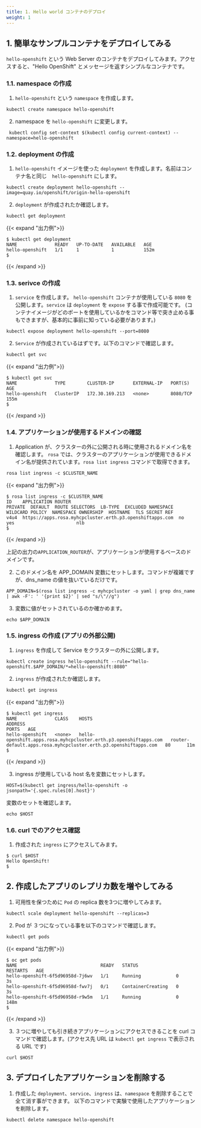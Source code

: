 ```yaml
---
title: 1. Hello world コンテナのデプロイ
weight: 1
---
```


## 1. 簡単なサンプルコンテナをデプロイしてみる

`hello-openshift` という Web Server のコンテナをデプロイしてみます。アクセスすると、"Hello OpenShift" とメッセージを返すシンプルなコンテナです。

### 1.1. namespace の作成
1. `hello-openshift` という `namespace` を作成します。

```tpl
kubectl create namespace hello-openshift
```

2. namespace を `hello-openshift` に変更します。

```tpl
 kubectl config set-context $(kubectl config current-context) --namespace=hello-openshift
```

### 1.2. deployment の作成

1. `hello-openshift` イメージを使った `deployment` を作成します。名前はコンテナ名と同じ　`hello-openshift` にします。
```tpl
kubectl create deployment hello-openshift --image=quay.io/openshift/origin-hello-openshift
```

2. `deployment` が作成されたか確認します。

```tpl
kubectl get deployment
```

{{< expand "出力例">}}
```tpl
$ kubectl get deployment
NAME              READY   UP-TO-DATE   AVAILABLE   AGE
hello-openshift   1/1     1            1           152m
$ 
```
{{< /expand >}}

### 1.3. serivce の作成

1. `service` を作成します。 `hello-openshift` コンテナが使用している `8080` を公開します。`service` は `deployment` を `expose` する事で作成可能です。
(コンテナイメージがどのポートを使用しているかをコマンド等で突き止める事もできますが、基本的に事前に知っている必要があります。)

```tpl
kubectl expose deployment hello-openshift --port=8080
```

2. `Service` が作成されているはずです。以下のコマンドで確認します。

```tpl
kubectl get svc
```

{{< expand "出力例">}}
```tpl
$ kubectl get svc
NAME              TYPE        CLUSTER-IP       EXTERNAL-IP   PORT(S)    AGE
hello-openshift   ClusterIP   172.30.169.213   <none>        8080/TCP   155m
$ 
```
{{< /expand >}}

### 1.4. アプリケーションが使用するドメインの確認

1. Application が、クラスターの外に公開される時に使用されるドメイン名を確認します。
`rosa` では、クラスターのアプリケーションが使用できるドメイン名が提供されています。`rosa list ingress` コマンドで取得できます。

```tpl
rosa list ingress -c $CLUSTER_NAME
```

{{< expand "出力例">}}
```tpl
$ rosa list ingress -c $CLUSTER_NAME
ID    APPLICATION ROUTER                                        PRIVATE  DEFAULT  ROUTE SELECTORS  LB-TYPE  EXCLUDED NAMESPACE  WILDCARD POLICY  NAMESPACE OWNERSHIP  HOSTNAME  TLS SECRET REF
v4u4  https://apps.rosa.myhcpcluster.erth.p3.openshiftapps.com  no       yes                       nlb                                                                          
$ 
```
{{< /expand >}}

上記の出力の`APPLICATION_ROUTER`が、アプリケーションが使用するベースのドメインです。

2. このドメイン名を APP_DOMAIN 変数にセットします。コマンドが複雑ですが、dns_name の値を抜いているだけです。

```tpl
APP_DOMAIN=$(rosa list ingress -c myhcpcluster -o yaml | grep dns_name | awk -F': ' '{print $2}' | sed "s/\"//g")
```

3. 変数に値がセットされているのか確かめます。
```tpl
echo $APP_DOMAIN
```

### 1.5. ingress の作成 (アプリの外部公開)

1. `ingress` を作成して Service をクラスターの外に公開します。
```tpl
kubectl create ingress hello-openshift --rule="hello-openshift.$APP_DOMAIN/*=hello-openshift:8080"
```

2. `ingress` が作成されたか確認します。
```tpl
kubectl get ingress
```

{{< expand "出力例">}}
```tpl
$ kubectl get ingress
NAME              CLASS    HOSTS                                                              ADDRESS                                                           PORTS   AGE
hello-openshift   <none>   hello-openshift.apps.rosa.myhcpcluster.erth.p3.openshiftapps.com   router-default.apps.rosa.myhcpcluster.erth.p3.openshiftapps.com   80      11m
$ 
```
{{< /expand >}}

3. ingress が使用している host 名を変数にセットします。
```tpl
HOST=$(kubectl get ingress/hello-openshift -o jsonpath='{.spec.rules[0].host}')
```

変数のセットを確認します。

```tpl
echo $HOST
```

### 1.6. curl でのアクセス確認

1. 作成された `ingress` にアクセスしてみます。
```tpl
$ curl $HOST
Hello OpenShift!
$
```

## 2. 作成したアプリのレプリカ数を増やしてみる

1. 可用性を保つために `Pod` の replica 数を3つに増やしてみます。
```tpl
kubectl scale deployment hello-openshift --replicas=3
```

2. Pod が ３つになっている事を以下のコマンドで確認します。
```tpl
kubectl get pods
```

{{< expand "出力例">}}
```tpl
$ oc get pods
NAME                               READY   STATUS              RESTARTS   AGE
hello-openshift-6f5d96958d-7j6wv   1/1     Running             0          3s
hello-openshift-6f5d96958d-fwv7j   0/1     ContainerCreating   0          3s
hello-openshift-6f5d96958d-r9w5m   1/1     Running             0          148m
$ 
```
{{< /expand >}}


3. ３つに増やしても引き続きアプリケーションにアクセスできることを curl コマンドで確認します。(アクセス先 URL は `kubectl get ingress` で表示される URL です)
```tpl
curl $HOST
```

## 3. デプロイしたアプリケーションを削除する

1. 作成した `deployment`、`service`、`ingress` は、`namespace` を削除することで全て消す事ができます。
以下のコマンドで実験で使用したアプリケーションを削除します。
```tpl
kubectl delete namespace hello-openshift
```





